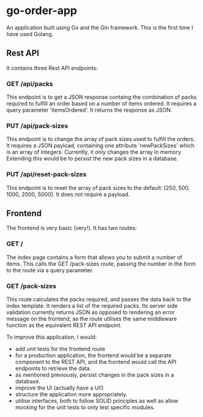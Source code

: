 # go-order-app

An application built using Go and the Gin framework. This is the first time I have used Golang.

## Rest API

It contains three Rest API endpoints:
### GET /api/packs
This endpoint is to get a JSON response containg the combination of packs required to fulfill an order based on a number of items ordered. It requires a query parameter 'itemsOrdered'. It returns the response as JSON.

### PUT /api/pack-sizes
This endpoint is to change the array of pack sizes used to fulfill the orders. It requires a JSON payload, containing one attribute 'newPackSizes' which is an array of integers. Currently, it only changes the array in memory. Extending this would be to persist the new pack sizes in a database.

### PUT /api/reset-pack-sizes
This endpoint is to reset the array of pack sizes to the default: [250, 500, 1000, 2000, 5000].
It does not require a payload.

## Frontend

The frontend is very basic (very!). 
It has two routes:
### GET /
The index page contains a form that allows you to submit a number of items. This calls the GET /pack-sizes route, passing the number in the form to the route via a query parameter. 

### GET /pack-sizes
This route calculates the packs required, and passes the data back to the index template. It renders a list of the required packs. Its server side validation currently returns JSON as opposed to rendering an error message on the frontend, as the route utilises the same middleware function as the equivalent REST API endpoint.

To improve this application, I would:
- add unit tests for the frontend route
- for a production application, the frontend would be a separate component to the REST API, and the frontend would call the API endpoints to retrieve the data.
- as mentioned previously, persist changes in the pack sizes in a database.
- improve the UI (actually have a UI!)
- structure the application more appropriately.
- utilise interfaces, both to follow SOLID principles as well as allow mocking for the unit tests to only test specific modules.
